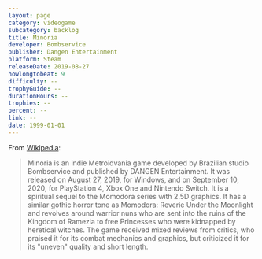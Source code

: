 ```yaml
---
layout: page
category: videogame
subcategory: backlog
title: Minoria
developer: Bombservice
publisher: Dangen Entertainment
platform: Steam
releaseDate: 2019-08-27
howlongtobeat: 9
difficulty: --
trophyGuide: --
durationHours: --
trophies: --
percent: --
link: --
date: 1999-01-01
---
```


From [Wikipedia](https://en.wikipedia.org/wiki/Minoria):

> Minoria is an indie Metroidvania game developed by Brazilian studio Bombservice and published by DANGEN Entertainment. It was released on August 27, 2019, for Windows, and on September 10, 2020, for PlayStation 4, Xbox One and Nintendo Switch. It is a spiritual sequel to the Momodora series with 2.5D graphics. It has a similar gothic horror tone as Momodora: Reverie Under the Moonlight and revolves around warrior nuns who are sent into the ruins of the Kingdom of Ramezia to free Princesses who were kidnapped by heretical witches. The game received mixed reviews from critics, who praised it for its combat mechanics and graphics, but criticized it for its "uneven" quality and short length.
